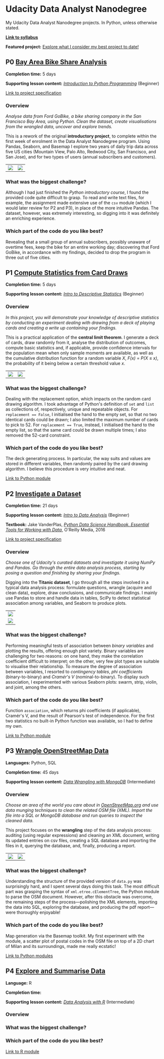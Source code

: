 # Udacity Data Analyst Nanodegree
My Udacity Data Analyst Nanodegree projects. In Python, unless otherwise stated.

__[Link to syllabus](./projects/dand-old-syllabus.pdf)__

__Featured project:__ [Explore what I consider my best project to date!](https://github.com/federicomariamassari/udacity-dand/blob/master/projects/p3/dand-p3-wrangle-openstreetmap.md)

## P0 [Bay Area Bike Share Analysis](./projects/p0/dand-p0-bay-area-bike-share-analysis.md)

__Completion time:__ 5 days

__Supporting lesson content:__ _[Introduction to Python Programming](https://eu.udacity.com/course/introduction-to-python--ud1110)_ (Beginner)

[Link to project specification](projects/p0/dand-p0-project-specification.md)

### Overview

_Analyse data from Ford GoBike, a bike sharing company in the San Francisco Bay Area, using Python. Clean the dataset, create visualisations from the wrangled data, uncover and explore trends._

This is a rework of the original __introductory project__, to complete within the first week of enrolment in the Data Analyst Nanodegree program. Using Pandas, Seaborn, and Basemap I explore two years of daily trip data across five US cities (Mountain View, Palo Alto, Redwood City, San Francisco, and San Jose), and for two types of users (annual subscribers and customers).

<table>
  <tr>
    <td align="center"><img align="center" src="./projects/p0/img/babs-full.png"/></td>
    <td align="center"><img align="center" src="./projects/p0/img/babs-sf.png"/></td>
  </tr>
</table>

### What was the biggest challenge?
Although I had just finished the _Python introductory course_, I found the provided code quite difficult to grasp. To read and write text files, for example, the assignment made extensive use of the `csv` module (which I would later review for P2 and P3), in place of the more intuitive Pandas. The dataset, however, was extremely interesting, so digging into it was definitely an enriching experience.

### Which part of the code do you like best?
Revealing that a small group of annual subscribers, possibly unaware of overtime fees, keep the bike for an entire working day; discovering that Ford GoBike, in accordance with my findings, decided to drop the program in three out of five cities.

## P1 [Compute Statistics from Card Draws](https://nbviewer.jupyter.org/github/federicomariamassari/udacity-dand/blob/master/projects/p1/dand-p1-compute-statistics-from-card-draws.ipynb)

__Completion time:__ 5 days

__Supporting lesson content:__ _[Intro to Descriptive Statistics](https://eu.udacity.com/course/intro-to-descriptive-statistics--ud827)_ (Beginner)

### Overview
_In this project, you will demonstrate your knowledge of descriptive statistics by conducting an experiment dealing with drawing from a deck of playing cards and creating a write up containing your findings._

This is a practical application of the __central limit theorem__. I generate a deck of cards, draw randomly from it, analyse the distribution of outcomes, compute basic statistics and, if applicable, provide confidence intervals for the population mean when only sample moments are available, as well as the cumulative distribution function for a random variable _X_, _F(x)_ = _P(X_ ≤ _x)_, the probability of it being below a certain threshold value _x_.

<table>
  <tr>
    <td align="center"><img align="center" src="./projects/p1/img/single_draw.png"/></td>
    <td align="center"><img align="center" src="./projects/p1/img/large_sample.png"/></td>
  </tr>
</table>

### What was the biggest challenge?
Dealing with the replacement option, which impacts on the random card drawing algorithm. I took advantage of Python's definition of `set` and `list` as collections of, respectively, unique and repeatable objects. For `replacement == False`, I initialised the hand to the empty set, so that no two identical cards could be drawn; I also limited the maximum number of cards to pick to 52. For `replacement == True`, instead, I initialised the hand to the empty list, so that the same card could be drawn multiple times; I also removed the 52-card constraint.

### Which part of the code do you like best?
The deck generating process. In particular, the way suits and values are stored in different variables, then randomly paired by the card drawing algorithm. I believe this procedure is very intuitive and neat.

[Link to Python module](/projects/p1/python-modules/p1.py)

## P2 [Investigate a Dataset](https://nbviewer.jupyter.org/github/federicomariamassari/udacity-dand/blob/master/projects/p2/dand-p2-investigate-a-dataset.ipynb)

__Completion time:__ 21 days

__Supporting lesson content:__ _[Intro to Data Analysis](https://eu.udacity.com/course/intro-to-data-analysis--ud170)_ (Beginner)

__Textbook:__ Jake VanderPlas, [_Python Data Science Handbook. Essential Tools for Working with Data_](http://shop.oreilly.com/product/0636920034919.do), O'Reilly Media, 2016

[Link to project specification](projects/p2/dand-p2-project-specification.md)

### Overview
_Choose one of Udacity's curated datasets and investigate it using NumPy and Pandas. Go through the entire data analysis process, starting by posing a question and finishing by sharing your findings._

Digging into the __Titanic dataset__, I go through all the steps involved in a typical data analysis process: formulate questions, wrangle (acquire and clean data), explore, draw conclusions, and communicate findings. I mainly use Pandas to store and handle data in tables, SciPy to detect statistical association among variables, and Seaborn to produce plots.

<table>
  <tr>
    <td align="center"><img align="center" src="./projects/p2/img/swarmplot.png"/></td>
  </tr>
  <tr>
  </tr>
  <tr>
    <td align="center"><img align="center" src="./projects/p2/img/violinplot.png"/></td>
  </tr>
</table>

### What was the biggest challenge?
Performing meaningful tests of association between _binary variables_ and plotting the results, offering enough plot variety. Binary variables are challenging for two reasons: on one hand, they make the correlation coefficient difficult to interpret; on the other, very few plot types are suitable to visualise their relationship. To measure the degree of association between variables, I resorted to _contingency tables_, _phi coefficients_ (binary-to-binary) and _Cramér's V_ (nominal-to-binary). To display such association, I experimented with various Seaborn plots: swarm, strip, violin, and joint, among the others.

### Which part of the code do you like best?
Function `association`, which returns phi coefficients (if applicable), Cramér's V, and the result of Pearson's test of independence. For the first two statistics no built-in Python function was available, so I had to define my own.

[Link to Python module](/projects/p2/python-modules/p2.py)

## P3 [Wrangle OpenStreetMap Data](https://github.com/federicomariamassari/udacity-dand/blob/master/projects/p3/dand-p3-wrangle-openstreetmap.md)

__Languages:__ Python, SQL

__Completion time:__ 45 days

__Supporting lesson content:__ _[Data Wrangling with MongoDB](https://eu.udacity.com/course/data-wrangling-with-mongodb--ud032)_ (Intermediate)

### Overview
_Choose an area of the world you care about in [OpenStreetMap.org](https://www.openstreetmap.org) and use data munging techniques to clean the related OSM file (XML). Import the file into a SQL or MongoDB database and run queries to inspect the cleaned data._

This project focuses on the __wrangling__ step of the data analysis process: auditing (using regular expressions) and cleaning an XML document, writing its updated entries on csv files, creating a SQL database and importing the files in it, querying the database, and, finally, producing a report.

<table>
  <tr>
    <td align="center"><img align="center" src="./projects/p3/img/postcodes.png"/></td>
    <td align="center"><img align="center" src="./projects/p3/img/parks.png"/></td>
  </tr>
</table>

### What was the biggest challenge?
Understanding the structure of the provided version of `data.py` was surprisingly hard, and I spent several days doing this task. The most difficult part was grasping the syntax of `xml.etree.cElementTree`, the Python module to parse the OSM document. However, after this obstacle was overcome, the remaining steps of the process—polishing the XML elements, importing the data into SQL, exploring the database, and producing the pdf report—were thoroughly enjoyable!

### Which part of the code do you like best?
Map generation via the Basemap toolkit. My first experiment with the module, a scatter plot of postal codes in the OSM file on top of a 2D chart of Milan and its surroundings, made me really ecstatic!

[Link to Python modules](/projects/p3/python-modules/)

## P4 [Explore and Summarise Data]()

__Language:__ R

__Completion time:__

__Supporting lesson content:__ _[Data Analysis with R](https://eu.udacity.com/course/data-analysis-with-r--ud651)_ (Intermediate)

### Overview

### What was the biggest challenge?

### Which part of the code do you like best?

[Link to R module]()
